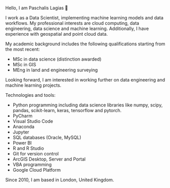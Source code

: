 Hello, I am Paschalis Lagias 👋

I work as a Data Scientist, implementing machine learning models and data workflows. 
My professional interests are cloud computing, data engineering, data science and machine learning.
Additionally, I have experience with geospatial and point cloud data.

My academic background includes the following qualifications starting from the most recent:
* MSc in data science (distinction awarded)
* MSc in GIS
* MEng in land and engineering surveying

Looking forward, I am interested in working further on data engineering and machine learning projects.

Technologies and tools:
* Python programming including data science libraries like numpy, scipy, pandas, scikit-learn, keras, tensorflow and pytorch.
* PyCharm
* Visual Studio Code
* Anaconda
* Jupyter
* SQL databases (Oracle, MySQL)
* Power BI
* R and R Studio
* Git for version control
* ArcGIS Desktop, Server and Portal
* VBA programming
* Google Cloud Platform

Since 2010, I am based in London, United Kingdom.
